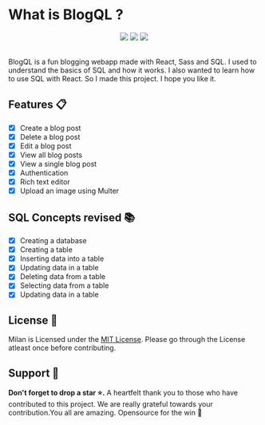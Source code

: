 # What is BlogQL ? 

<div align="center">
    
<img src="https://img.shields.io/github/repo-size/IAmTamal/Milan?style=for-the-badge" />
    <a href="https://github.com/IAmTamal/Milan/releases">
        <img src="https://img.shields.io/github/package-json/v/IAmTamal/Milan?style=for-the-badge" /></a>
    <a href="./LICENSE">
        <img src="https://img.shields.io/github/license/IAmTamal/Milan?style=for-the-badge" /></a>
</div>
<br>

BlogQL is a fun blogging webapp made with React, Sass and SQL. I used to understand the basics of SQL and how it works. I also wanted to learn how to use SQL with React. So I made this project. I hope you like it.

## Features 📋

- [x] Create a blog post
- [x] Delete a blog post
- [x] Edit a blog post
- [x] View all blog posts
- [x] View a single blog post
- [x] Authentication
- [x] Rich text editor
- [x] Upload an image using Multer

## SQL Concepts revised 📚

- [x] Creating a database
- [x] Creating a table
- [x] Inserting data into a table
- [x] Updating data in a table
- [x] Deleting data from a table
- [x] Selecting data from a table
- [x] Updating data in a table

## License 👮
Milan is Licensed under the <a href="./LICENSE">MIT License</a>. Please go through the License atleast once before contributing. 



## Support 🙏

**Don't forget to drop a star ⭐.** A heartfelt thank you to those who have contributed to this project. We are really grateful towards your contribution.You all are amazing. Opensource for the win 🚀


